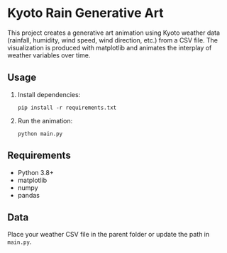 # Kyoto Rain Generative Art

This project creates a generative art animation using Kyoto weather data (rainfall, humidity, wind speed, wind direction, etc.) from a CSV file. The visualization is produced with matplotlib and animates the interplay of weather variables over time.

## Usage

1. Install dependencies:
   ```
   pip install -r requirements.txt
   ```
2. Run the animation:
   ```
   python main.py
   ```

## Requirements
- Python 3.8+
- matplotlib
- numpy
- pandas

## Data
Place your weather CSV file in the parent folder or update the path in `main.py`.
